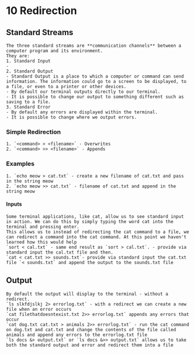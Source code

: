 # 10 Redirection

## Standard Streams
	The three standard streams are **communication channels** between a computer program and its environment.
	They are:
	1. Standard Input
	- 
	2. Standard Output
	- Standard Output is a place to which a computer or command can send information. The information could go to a screen to be displayed, to a file, or even to a printer or other devices.
	- By default our terminal outputs directly to our terminal.
	- It is possible to change our output to something different such as saving to a file.
	3. Standard Error
	- By default any errors are displayed within the terminal.
	- It is possible to change where we output errors.
	
### Simple Redirection
	1. `<command> > <filename>` - Overwrites
	2. `<command> >> <filename>` - Appends
### Examples
	1. `echo meow > cat.txt` - create a new filename of cat.txt and pass in the string meow
	2. `echo meow >> cat.txt` - filename of cat.txt and append in the string meow

#### Inputs
	Some terminal applications, like cat, allow us to see standard input in action. We can do this by simply typing the word cat into the terminal and pressing enter.
	This allows us to instead of redirecting the cat command to a file, we can redirect a command into the cat command. At this point we haven't learned how this would help
	`sort < cal.txt` - same end result as `sort > cal.txt`. - provide via standard input the cal.txt file and then.
	`cat < cat.txt >> sounds.txt`- provide via standard input the cat.txt file `< sounds.txt` and append the output to the sounds.txt file

## Output
	By default the output will display to the terminal - without a redirect.
	`ls slkfdjslkj 2> errorlog.txt` - with a redirect we can create a new file when an error occurs
	`cat filethatdoesntexist.txt 2>> errorlog.txt` appends any errors that occur
	`cat dog.txt cat.txt > animals 2>> errorlog.txt` - run the cat command on dog.txt and cat.txt and change the contents of the file called animals and append any errors to the errorlog.txt file
	`ls docs &> output.txt` or `ls docs &>> output.txt` allows us to take both the standard output and error and redirect them into a file
